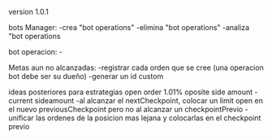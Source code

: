 version 1.0.1

bots Manager:
    -crea "bot operations"
    -elimina "bot operations"
    -analiza "bot operations

bot operacion:
    -



Metas aun no alcanzadas:
    -registrar cada orden que se cree (una operacion bot debe ser su dueño)
    -generar un id custom



ideas posteriores para estrategias
    open order 1.01% oposite side amount - current sideamount
    -al alcanzar el nextCheckpoint, colocar un limit open en el nuevo previousCheckpoint pero no al alcanzar un checkpointPrevio
    -unificar las ordenes de la posicion mas lejana y colocarlas en el checkpoint previo